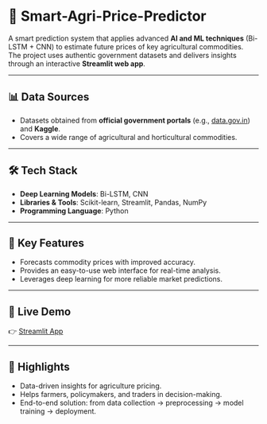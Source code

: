 # 🌾 Smart-Agri-Price-Predictor

A smart prediction system that applies advanced **AI and ML techniques** (Bi-LSTM + CNN) to estimate future prices of key agricultural commodities.  
The project uses authentic government datasets and delivers insights through an interactive **Streamlit web app**.

---

## 📊 Data Sources
- Datasets obtained from **official government portals** (e.g., [data.gov.in](https://data.gov.in)) and **Kaggle**.  
- Covers a wide range of agricultural and horticultural commodities.  

---

## 🛠️ Tech Stack
- **Deep Learning Models**: Bi-LSTM, CNN  
- **Libraries & Tools**: Scikit-learn, Streamlit, Pandas, NumPy  
- **Programming Language**: Python  

---

## 🚀 Key Features
- Forecasts commodity prices with improved accuracy.  
- Provides an easy-to-use web interface for real-time analysis.  
- Leverages deep learning for more reliable market predictions.  

---

## 🔗 Live Demo
👉 [Streamlit App](https://crop-price-prediction-sih-2024.streamlit.app/)  

---

## 🌟 Highlights
- Data-driven insights for agriculture pricing.  
- Helps farmers, policymakers, and traders in decision-making.  
- End-to-end solution: from data collection → preprocessing → model training → deployment.  

